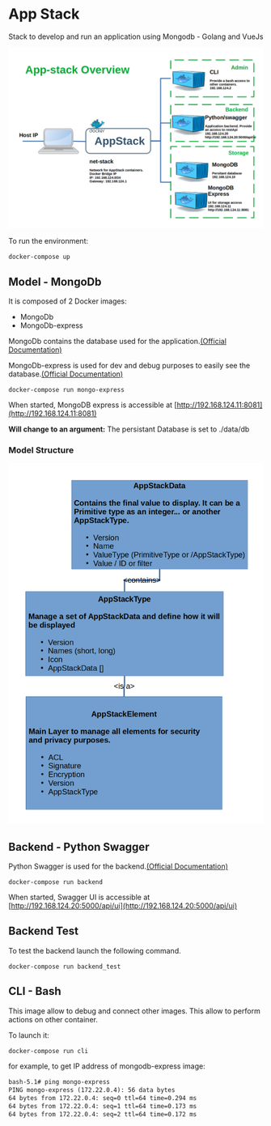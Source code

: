 # App Stack

Stack to develop and run an application using Mongodb - Golang and VueJs

![Stack Overview](doc/app_env-02-stack_overview.png)

To run the environment:

```
docker-compose up
```

## Model - MongoDb

It is composed of 2 Docker images:
- MongoDb
- MongoDb-express

MongoDb contains the database used for the application.[(Official Documentation)](https://hub.docker.com/_/mongo)

MongoDb-express is used for dev and debug purposes to easily see the database.[(Official Documentation)](https://hub.docker.com/_/mongo-express)

```
docker-compose run mongo-express
```

When started, MongoDB express is accessible at [http://192.168.124.11:8081](http://192.168.124.11:8081)

__Will change to an argument:__ The persistant Database is set to ./data/db

### Model Structure

![Model Overview](doc/app_env-03-model_overview.png)

## Backend - Python Swagger

Python Swagger is used for the backend.[(Official Documentation)](https://swagger.io/)

```
docker-compose run backend
```

When started, Swagger UI is accessible at [http://192.168.124.20:5000/api/ui](http://192.168.124.20:5000/api/ui)

## Backend Test

To test the backend launch the following command.

```
docker-compose run backend_test
```

## CLI - Bash

This image allow to debug and connect other images. This allow to perform actions on other container.

To launch it:
```
docker-compose run cli
```

for example, to get IP address of mongodb-express image:
```
bash-5.1# ping mongo-express
PING mongo-express (172.22.0.4): 56 data bytes
64 bytes from 172.22.0.4: seq=0 ttl=64 time=0.294 ms
64 bytes from 172.22.0.4: seq=1 ttl=64 time=0.173 ms
64 bytes from 172.22.0.4: seq=2 ttl=64 time=0.172 ms 
```
